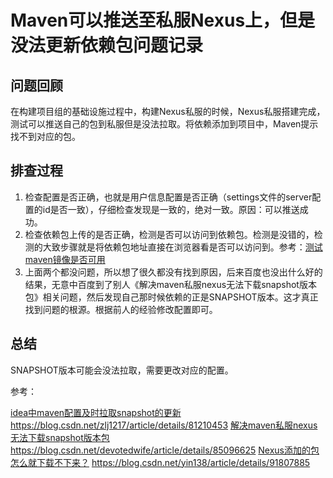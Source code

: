 #		Maven可以推送至私服Nexus上，但是没法更新依赖包问题记录

##		问题回顾

在构建项目组的基础设施过程中，构建Nexus私服的时候，Nexus私服搭建完成，测试可以推送自己的包到私服但是没法拉取。将依赖添加到项目中，Maven提示找不到对应的包。

##		排查过程

1. 检查配置是否正确，也就是用户信息配置是否正确（settings文件的server配置的id是否一致），仔细检查发现是一致的，绝对一致。原因：可以推送成功。
2. 检查依赖包上传的是否正确，检测是否可以访问到依赖包。检测是没错的，检测的大致步骤就是将依赖包地址直接在浏览器看是否可以访问到。参考：[测试maven镜像是否可用](<https://blog.csdn.net/gsls200808/article/details/78039620>)
3.  上面两个都没问题，所以想了很久都没有找到原因，后来百度也没出什么好的结果，无意中百度到了别人《解决maven私服nexus无法下载snapshot版本包》相关问题，然后发现自己那时候依赖的正是SNAPSHOT版本。这才真正找到问题的根源。根据前人的经验修改配置即可。

##  总结

SNAPSHOT版本可能会没法拉取，需要更改对应的配置。

参考：

[idea中maven配置及时拉取snapshot的更新](<https://blog.csdn.net/zlj1217/article/details/81210453>)    	<https://blog.csdn.net/zlj1217/article/details/81210453>
[解决maven私服nexus无法下载snapshot版本包](https://blog.csdn.net/devotedwife/article/details/85096625) <https://blog.csdn.net/devotedwife/article/details/85096625>
[Nexus添加的包怎么就下载不下来？](https://blog.csdn.net/yin138/article/details/91807885)   			  	 <https://blog.csdn.net/yin138/article/details/91807885>